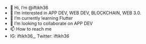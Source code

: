 - 👋 Hi, I’m @iftikh36
- 👀 I’m interested in APP DEV, WEB DEV, BLOCKCHAIN, WEB 3.0.
- 🌱 I’m currently learning Flutter
- 💞️ I’m looking to collaborate on APP DEV
- 📫 How to reach me 
- IG: iftikh36_, Twitter: iftikh36

<!---
iftikh36/iftikh36 is a ✨ special ✨ repository because its `README.md` (this file) appears on your GitHub profile.
You can click the Preview link to take a look at your changes.
--->
